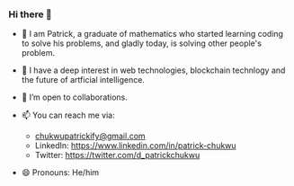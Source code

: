 ### Hi there 👋

- 🔭 I am Patrick, a graduate of mathematics who started learning coding to solve his problems, and gladly today, is solving other people's problem.

- 🌱 I have a deep interest in web technologies, blockchain technlogy and the future of artficial intelligence.

- 👯 I’m open to collaborations.

- 📫 You can reach me via:
  - chukwupatrickify@gmail.com
  - LinkedIn: https://www.linkedin.com/in/patrick-chukwu
  - Twitter: https://twitter.com/d_patrickchukwu

- 😄 Pronouns: He/him


